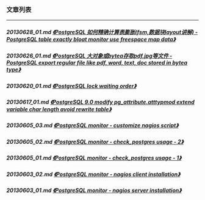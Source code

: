 ### 文章列表  
----  
##### 20130628_01.md   [《PostgreSQL 如何精确计算表膨胀(fsm,数据块layout讲解) - PostgreSQL table exactly bloat monitor use freespace map data》](20130628_01.md)  
##### 20130626_01.md   [《PostgreSQL 大对象或bytea存取pdf,jpg等文件 - PostgreSQL export regular file like pdf, word, text, doc stored in bytea type》](20130626_01.md)  
##### 20130620_01.md   [《PostgreSQL lock waiting order》](20130620_01.md)  
##### 20130617_01.md   [《PostgreSQL 9.0 modify pg_attribute.atttypmod extend variable char length avoid rewrite table》](20130617_01.md)  
##### 20130605_03.md   [《PostgreSQL monitor - customize nagios script》](20130605_03.md)  
##### 20130605_02.md   [《PostgreSQL monitor - check_postgres usage - 2》](20130605_02.md)  
##### 20130605_01.md   [《PostgreSQL monitor - check_postgres usage - 1》](20130605_01.md)  
##### 20130603_02.md   [《PostgreSQL monitor - nagios client installation》](20130603_02.md)  
##### 20130603_01.md   [《PostgreSQL monitor - nagios server installation》](20130603_01.md)  
